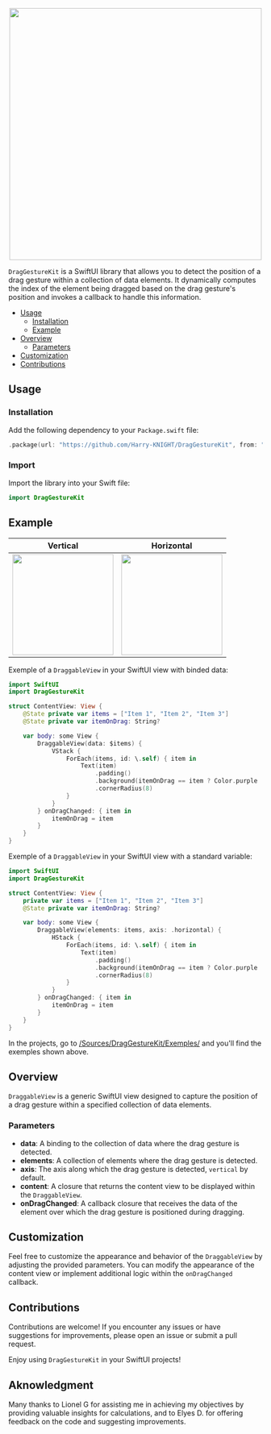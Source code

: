 <p align="center">
    <img src="https://github.com/Harry-KNIGHT/DragGestureKit/assets/63256761/83305589-66f2-478f-856d-b205a0177a66" width="500"/>
</p>

`DragGestureKit` is a SwiftUI library that allows you to detect the position of a drag gesture within a collection of data elements. It dynamically computes the index of the element being dragged based on the drag gesture's position and invokes a callback to handle this information.

- [Usage](#usage)
  - [Installation](#installation)
  - [Example](#example)
- [Overview](#overview)
  - [Parameters](#parameters)
- [Customization](#customization)
- [Contributions](#contributions)

## Usage

### Installation

Add the following dependency to your `Package.swift` file:

```swift
.package(url: "https://github.com/Harry-KNIGHT/DragGestureKit", from: "1.0.0")
```

### Import

Import the library into your Swift file:

```swift
import DragGestureKit
```

## Example

| Vertical | Horizontal |
| --------| -----------|
|<img src="https://github.com/Harry-KNIGHT/DragGestureKit/assets/63256761/715aa8a8-73cf-48fa-86f0-b36ecd088b11" width="200"> | <img src="https://github.com/Harry-KNIGHT/DragGestureKit/assets/63256761/b7c2d3e9-dc63-432c-9436-407b161ae51c" width="200"> |


Exemple of a `DraggableView` in your SwiftUI view with binded data:

```swift
import SwiftUI
import DragGestureKit

struct ContentView: View {
    @State private var items = ["Item 1", "Item 2", "Item 3"]
    @State private var itemOnDrag: String?

    var body: some View {
        DraggableView(data: $items) {
            VStack {
                ForEach(items, id: \.self) { item in
                    Text(item)
                        .padding()
                        .background(itemOnDrag == item ? Color.purple : Color.gray)
                        .cornerRadius(8)
                }
            }
        } onDragChanged: { item in
            itemOnDrag = item
        }
    }
}
```

Exemple of a `DraggableView` in your SwiftUI view with a standard variable:

```swift
import SwiftUI
import DragGestureKit

struct ContentView: View {
    private var items = ["Item 1", "Item 2", "Item 3"]
    @State private var itemOnDrag: String?

    var body: some View {
        DraggableView(elements: items, axis: .horizontal) {
            HStack {
                ForEach(items, id: \.self) { item in
                    Text(item)
                        .padding()
                        .background(itemOnDrag == item ? Color.purple : Color.gray)
                        .cornerRadius(8)
                }
            }
        } onDragChanged: { item in
            itemOnDrag = item
        }
    }
}
```

In the projects, go to [/Sources/DragGestureKit/Exemples/](https://github.com/Harry-KNIGHT/DragGestureKit/tree/develop/Sources/DragGestureKit/Exemples) and you'll find the exemples shown above.

## Overview

`DraggableView` is a generic SwiftUI view designed to capture the position of a drag gesture within a specified collection of data elements.

### Parameters

- **data**: A binding to the collection of data where the drag gesture is detected.
- **elements**: A collection of elements where the drag gesture is detected.
- **axis**: The axis along which the drag gesture is detected, `vertical` by default.
- **content**: A closure that returns the content view to be displayed within the `DraggableView`.
- **onDragChanged**: A callback closure that receives the data of the element over which the drag gesture is positioned during dragging.

## Customization

Feel free to customize the appearance and behavior of the `DraggableView` by adjusting the provided parameters. You can modify the appearance of the content view or implement additional logic within the `onDragChanged` callback.

## Contributions

Contributions are welcome! If you encounter any issues or have suggestions for improvements, please open an issue or submit a pull request.

Enjoy using `DragGestureKit` in your SwiftUI projects!

## Aknowledgment

Many thanks to Lionel G for assisting me in achieving my objectives by providing valuable insights for calculations, and to Elyes D. for offering feedback on the code and suggesting improvements.
